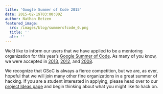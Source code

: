 ```yaml
---
title: 'Google Summer of Code 2015'
date: 2015-02-19T03:00:00Z
author: Nathan Betzen
featured_image:
  src: /images/blog/summerofcode_0.png
  title: ''
  alt: ''
---
```

We’d like to inform our users that we have applied to be a mentoring organization for this year’s [Google Summer of Code](http://www.google-melange.com/gsoc/homepage/google/gsoc2015 "Google Summer of Code"). As many of you know, we were accepted in [2013](/article/google-summer-code-2013-students-get-ready "2013 Announcement"), [2012](https://opensource.googleblog.com/2013/01/xbmc-rocked-summer.html "XBMC Rocked the Summer of Code"), and [2008](https://kodi.wiki/view/Google_Summer_of_Code_2008 "XBMC GSoC 2008 page").

 We recognize that GSoC is always a fierce competition, but we are, as ever, hopeful that we will join many other fine organizations in a great summer of hacking. If you are a student interested in applying, please head over to our [project Ideas page](https://kodi.wiki/view/Google_Summer_of_Code/2015 "GSOC 2015 Kodi Ideas page") and begin thinking about what you might like to hack on.

  